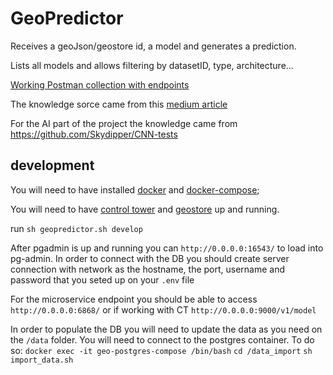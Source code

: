 # GeoPredictor
Receives a geoJson/geostore id, a model and generates a prediction.

Lists all models and allows filtering by datasetID, type, architecture...  

[Working Postman collection with endpoints](https://www.getpostman.com/collections/f9a3732641b8a2dfebbc)  

The knowledge sorce came from this [medium article](https://medium.com/@renato.groffe/postgresql-pgadmin-4-docker-compose-montando-rapidamente-um-ambiente-para-uso-55a2ab230b89)  

For the AI part of the project the knowledge came from https://github.com/Skydipper/CNN-tests

## development
You will need to have installed [docker](https://docs.docker.com/install/) and [docker-compose](https://docs.docker.com/compose/install/); 

You will  need to have [control tower](https://github.com/Skydipper/control-tower/tree/skydipper) and [geostore](https://github.com/Skydipper/Geostore) up and running.

run `sh geopredictor.sh develop` 

After pgadmin is up and running you can `http://0.0.0.0:16543/` to load into pg-admin.
In order to connect with the DB you should create server connection with network as the hostname, the port, username and password that you seted up on your `.env` file

For the microservice endpoint you should be able to access `http://0.0.0.0:6868/` or if working with CT `http://0.0.0.0:9000/v1/model`
 
In order to populate the DB you will need to update the data as you need on the `/data`  folder. 
You will need to connect to the postgres container. To do so:
`docker exec -it geo-postgres-compose /bin/bash`
`cd /data_import`
`sh import_data.sh`

